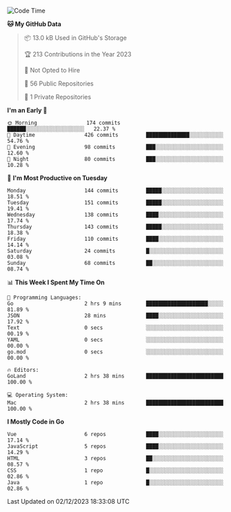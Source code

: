 <!--START_SECTION:waka-->
![Code Time](http://img.shields.io/badge/Code%20Time-923%20hrs%2055%20mins-blue)

**🐱 My GitHub Data** 

> 📦 13.0 kB Used in GitHub's Storage 
 > 
> 🏆 213 Contributions in the Year 2023
 > 
> 🚫 Not Opted to Hire
 > 
> 📜 56 Public Repositories 
 > 
> 🔑 1 Private Repositories 
 > 
**I'm an Early 🐤** 

```text
🌞 Morning                174 commits         ██████░░░░░░░░░░░░░░░░░░░   22.37 % 
🌆 Daytime                426 commits         ██████████████░░░░░░░░░░░   54.76 % 
🌃 Evening                98 commits          ███░░░░░░░░░░░░░░░░░░░░░░   12.60 % 
🌙 Night                  80 commits          ███░░░░░░░░░░░░░░░░░░░░░░   10.28 % 
```
📅 **I'm Most Productive on Tuesday** 

```text
Monday                   144 commits         █████░░░░░░░░░░░░░░░░░░░░   18.51 % 
Tuesday                  151 commits         █████░░░░░░░░░░░░░░░░░░░░   19.41 % 
Wednesday                138 commits         ████░░░░░░░░░░░░░░░░░░░░░   17.74 % 
Thursday                 143 commits         █████░░░░░░░░░░░░░░░░░░░░   18.38 % 
Friday                   110 commits         ████░░░░░░░░░░░░░░░░░░░░░   14.14 % 
Saturday                 24 commits          █░░░░░░░░░░░░░░░░░░░░░░░░   03.08 % 
Sunday                   68 commits          ██░░░░░░░░░░░░░░░░░░░░░░░   08.74 % 
```


📊 **This Week I Spent My Time On** 

```text
💬 Programming Languages: 
Go                       2 hrs 9 mins        ████████████████████░░░░░   81.89 % 
JSON                     28 mins             ████░░░░░░░░░░░░░░░░░░░░░   17.92 % 
Text                     0 secs              ░░░░░░░░░░░░░░░░░░░░░░░░░   00.19 % 
YAML                     0 secs              ░░░░░░░░░░░░░░░░░░░░░░░░░   00.00 % 
go.mod                   0 secs              ░░░░░░░░░░░░░░░░░░░░░░░░░   00.00 % 

🔥 Editors: 
GoLand                   2 hrs 38 mins       █████████████████████████   100.00 % 

💻 Operating System: 
Mac                      2 hrs 38 mins       █████████████████████████   100.00 % 
```

**I Mostly Code in Go** 

```text
Vue                      6 repos             ████░░░░░░░░░░░░░░░░░░░░░   17.14 % 
JavaScript               5 repos             ████░░░░░░░░░░░░░░░░░░░░░   14.29 % 
HTML                     3 repos             ██░░░░░░░░░░░░░░░░░░░░░░░   08.57 % 
CSS                      1 repo              █░░░░░░░░░░░░░░░░░░░░░░░░   02.86 % 
Java                     1 repo              █░░░░░░░░░░░░░░░░░░░░░░░░   02.86 % 
```




 Last Updated on 02/12/2023 18:33:08 UTC
<!--END_SECTION:waka-->
